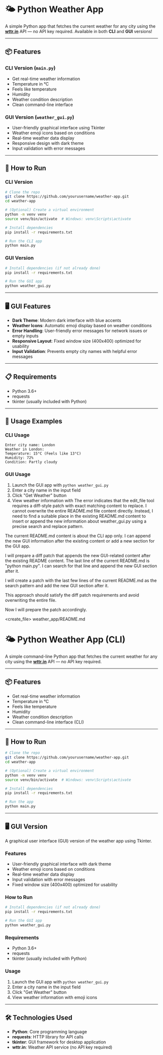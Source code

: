 # 🌤️ Python Weather App

A simple Python app that fetches the current weather for any city using the **[wttr.in](https://wttr.in)** API — no API key required. Available in both **CLI** and **GUI** versions!

---

## 📦 Features

### CLI Version (`main.py`)
- Get real-time weather information
- Temperature in °C
- Feels like temperature
- Humidity
- Weather condition description
- Clean command-line interface

### GUI Version (`weather_gui.py`)
- User-friendly graphical interface using Tkinter
- Weather emoji icons based on conditions
- Real-time weather data display
- Responsive design with dark theme
- Input validation with error messages

---

## 🚀 How to Run

### CLI Version
```bash
# Clone the repo
git clone https://github.com/yourusername/weather-app.git
cd weather-app

# (Optional) Create a virtual environment
python -m venv venv
source venv/bin/activate  # Windows: venv\Scripts\activate

# Install dependencies
pip install -r requirements.txt

# Run the CLI app
python main.py
```

### GUI Version
```bash
# Install dependencies (if not already done)
pip install -r requirements.txt

# Run the GUI app
python weather_gui.py
```

---

## 🖥️ GUI Features

- **Dark Theme**: Modern dark interface with blue accents
- **Weather Icons**: Automatic emoji display based on weather conditions
- **Error Handling**: User-friendly error messages for network issues or empty inputs
- **Responsive Layout**: Fixed window size (400x400) optimized for usability
- **Input Validation**: Prevents empty city names with helpful error messages

---

## 📋 Requirements

- Python 3.6+
- requests
- tkinter (usually included with Python)

---

## 🎯 Usage Examples

### CLI Usage
```
Enter city name: London
Weather in London:
Temperature: 15°C (Feels like 13°C)
Humidity: 72%
Condition: Partly cloudy
```

### GUI Usage
1. Launch the GUI app with `python weather_gui.py`
2. Enter a city name in the input field
3. Click "Get Weather" button
4. View weather information with<thinking>
The error indicates that the edit_file tool requires a diff-style patch with exact matching content to replace. I cannot overwrite the entire README.md file content directly. Instead, I need to find a suitable place in the existing README.md content to insert or append the new information about weather_gui.py using a precise search and replace pattern.

The current README.md content is about the CLI app only. I can append the new GUI information after the existing content or add a new section for the GUI app.

I will prepare a diff patch that appends the new GUI-related content after the existing README content. The last line of the current README.md is "python main.py". I can search for that line and append the new GUI section after it.

I will create a patch with the last few lines of the current README.md as the search pattern and add the new GUI section after it.

This approach should satisfy the diff patch requirements and avoid overwriting the entire file.

Now I will prepare the patch accordingly.
</thinking>

<create_file>
<path>weather_app/README.md</path>
<content>
# 🌤️ Python Weather App (CLI)

A simple command-line Python app that fetches the current weather for any city using the **[wttr.in](https://wttr.in)** API — no API key required.

---

## 📦 Features

- Get real-time weather information
- Temperature in °C
- Feels like temperature
- Humidity
- Weather condition description
- Clean command-line interface (CLI)

---

## 🚀 How to Run

```bash
# Clone the repo
git clone https://github.com/yourusername/weather-app.git
cd weather-app

# (Optional) Create a virtual environment
python -m venv venv
source venv/bin/activate  # Windows: venv\Scripts\activate

# Install dependencies
pip install -r requirements.txt

# Run the app
python main.py
```

---

## 🖥️ GUI Version

A graphical user interface (GUI) version of the weather app using Tkinter.

### Features

- User-friendly graphical interface with dark theme
- Weather emoji icons based on conditions
- Real-time weather data display
- Input validation with error messages
- Fixed window size (400x400) optimized for usability

### How to Run

```bash
# Install dependencies (if not already done)
pip install -r requirements.txt

# Run the GUI app
python weather_gui.py
```

### Requirements

- Python 3.6+
- requests
- tkinter (usually included with Python)

### Usage

1. Launch the GUI app with `python weather_gui.py`
2. Enter a city name in the input field
3. Click "Get Weather" button
4. View weather information with emoji icons

---

## 🛠️ Technologies Used

- **Python**: Core programming language
- **requests**: HTTP library for API calls
- **tkinter**: GUI framework for desktop application
- **wttr.in**: Weather API service (no API key required)
